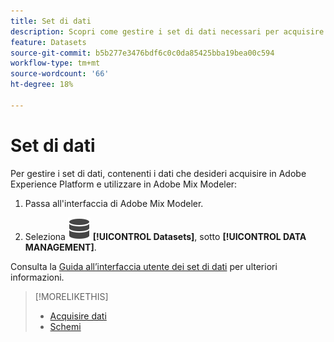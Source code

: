 ```yaml
---
title: Set di dati
description: Scopri come gestire i set di dati necessari per acquisire i dati in Adobe Mix Modeler.
feature: Datasets
source-git-commit: b5b277e3476bdf6c0c0da85425bba19bea00c594
workflow-type: tm+mt
source-wordcount: '66'
ht-degree: 18%

---
```



# Set di dati

Per gestire i set di dati, contenenti i dati che desideri acquisire in Adobe Experience Platform e utilizzare in Adobe Mix Modeler:

1. Passa all&#39;interfaccia di Adobe Mix Modeler.

1. Seleziona ![Dati](../assets/icons/Data.svg) **[!UICONTROL Datasets]**, sotto **[!UICONTROL DATA MANAGEMENT]**.

Consulta la [Guida all’interfaccia utente dei set di dati](https://experienceleague.adobe.com/docs/experience-platform/catalog/datasets/user-guide.html?lang=it) per ulteriori informazioni.

>[!MORELIKETHIS]
>
>* [Acquisire dati](overview.md)
>* [Schemi](schemas.md)
